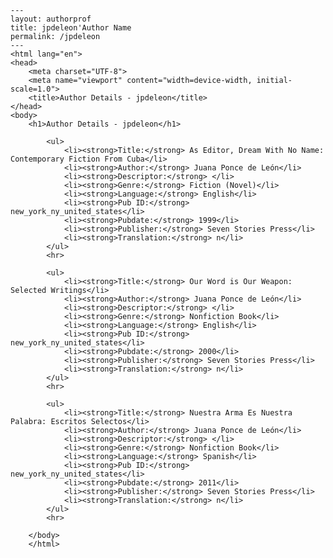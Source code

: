 
    ---
    layout: authorprof
    title: jpdeleon'Author Name 
    permalink: /jpdeleon
    ---
    <html lang="en">
    <head>
        <meta charset="UTF-8">
        <meta name="viewport" content="width=device-width, initial-scale=1.0">
        <title>Author Details - jpdeleon</title>
    </head>
    <body>
        <h1>Author Details - jpdeleon</h1>
        
            <ul>
                <li><strong>Title:</strong> As Editor, Dream With No Name: Contemporary Fiction From Cuba</li>
                <li><strong>Author:</strong> Juana Ponce de León</li>
                <li><strong>Descriptor:</strong> </li>
                <li><strong>Genre:</strong> Fiction (Novel)</li>
                <li><strong>Language:</strong> English</li>
                <li><strong>Pub ID:</strong> new_york_ny_united_states</li>
                <li><strong>Pubdate:</strong> 1999</li>
                <li><strong>Publisher:</strong> Seven Stories Press</li>
                <li><strong>Translation:</strong> n</li>
            </ul>
            <hr>
            
            <ul>
                <li><strong>Title:</strong> Our Word is Our Weapon: Selected Writings</li>
                <li><strong>Author:</strong> Juana Ponce de León</li>
                <li><strong>Descriptor:</strong> </li>
                <li><strong>Genre:</strong> Nonfiction Book</li>
                <li><strong>Language:</strong> English</li>
                <li><strong>Pub ID:</strong> new_york_ny_united_states</li>
                <li><strong>Pubdate:</strong> 2000</li>
                <li><strong>Publisher:</strong> Seven Stories Press</li>
                <li><strong>Translation:</strong> n</li>
            </ul>
            <hr>
            
            <ul>
                <li><strong>Title:</strong> Nuestra Arma Es Nuestra Palabra: Escritos Selectos</li>
                <li><strong>Author:</strong> Juana Ponce de León</li>
                <li><strong>Descriptor:</strong> </li>
                <li><strong>Genre:</strong> Nonfiction Book</li>
                <li><strong>Language:</strong> Spanish</li>
                <li><strong>Pub ID:</strong> new_york_ny_united_states</li>
                <li><strong>Pubdate:</strong> 2011</li>
                <li><strong>Publisher:</strong> Seven Stories Press</li>
                <li><strong>Translation:</strong> n</li>
            </ul>
            <hr>
            
        </body>
        </html>
        